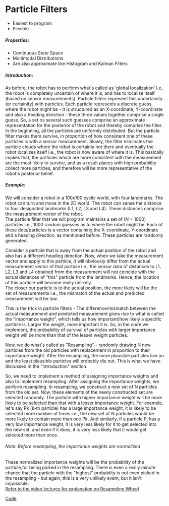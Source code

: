 # Particle Filters
* Easiest to program       
* Flexible     

##### Properties:     
* Continuous State Space    
* Multimodal Distributions     
* Are also approximate like Histogram and Kalman Filters     

##### Introduction:   
As before, the robot has to perform what's called as 'global localization' i.e., the robot is completely uncertain of where it is, and has to localize ltself (based on sensor measurements). Particle filters represent this uncertainity (or certainity) with particles. Each particle represents a discrete guess, where the robot might be - It is structured as an X-coordinate, Y-coordinate and also a heading direction - these three values together comprise a single guess. So, a set os several such guesses comprise an approximate representation for the posterior of the robot and thereby comprise the filter.       
In the beginning, all the particles are uniformly distributed. But the particle filter makes them survive, in proportion of how consistent one of these particles is with a sensor measurement. Slowly, the filter eliminates the particle clouds where the robot is certainly not there and eventually the robot localizes itself i.e., the robot is now aware of where it is. This basically implies that, the particles which are more consistent with the measurement are the most likely to survive, and as a result places with high probability collect more particles, and therefore will be more representative of the robot's posterior belief.                

##### Example:     
We will consider a robot in a 100x100 cyclic world, with four landmarks. The robot can turn and move in the 2D world. The robot can sense the distance to four designated landmarks (L1, L2, L3 and L4). These distances comprise the measurement vector of the robot.    
The particle filter that we will program maintains a set of (N = 1000) particles i.e., 1000 random guesses  as to where the robot might be. Each of these dots/particles is a vector containing the X-coordinate, Y-coordinate and a heading direction, as mentioned before. These particles are randomly generated.        

Consider a particle that is away from the actual position of the robot and also has a different heading direction. Now, when we take the measurement vector and apply to this particle, it will obviously differ from the actual measurement vector of that particle i.e., the sensor data of distances to L1, L2, L3 and L4 obtained from the measurement will not coincide with the actual distances of "this" particle from the landmarks. Hence, the location of this particle will become really unlikely.      
The closer our particle is to the actual position, the more likely will be the set of measurements i.e., the mismatch of the actual and predicted measurement will be low.    

This is the trick in particle filters - The difference/mismatch between the actual measurement and predicted measurement gives rise to what is called the "importance weight", which tells us how important/how likely a specific particle is. Larger the weight, more important it is. So, in the code we implement, the probability of survival of particles with larger importance weight will be more than that of the lesser weight particles.       

Now, we do what's called as "Resampling" - randomly drawing N new particles from the old particles with replacement in proportion to their importance weight. After the resampling, the more plausible particles live on and the least plausible particles will probably die out. This is what we have discussed in the "Introduction" section.     

So, we need to implement a method of assigning importance weights and also to implement resampling. After assigning the importance weights, we perform resampling. In resampling, we construct a new set of N particles from the old set. Now, these elements of the newly constructed set are selected randomly. The particle with higher importance weight will be more likely to be selected than that with a lesser importance weight. For example, let's say Pk (k-th particle) has a large importance weight, it is likely to be selected more number of times i.e., the new set of N particles would be more likely to contain more than one Pk. And similarly, if a particle Pj has a very low importance weight, it is very less likely for it to get selected into the new set, and even if it does, it is very less likely that it would get selected more than once.       
###### Note: Before resampling, the importance weights are normalized       
These normalized importance weights will be the probability of the particle,for being picked in the resampling. There is even a really minute chance that the particle with the "highest" probabilty is not even picked in the resampling - but again, this is a very unlikely event, but it isn't impossible.        
[Refer to the video lectures for explanation on Resampling Wheel](https://classroom.udacity.com/courses/cs373/lessons/48704330/concepts/487480820923)        

[Code](https://github.com/Jayanth2209/AI-for-Robotics/blob/master/Particle%20Filters%20-%20Lesson%203/particlefilter.py)


